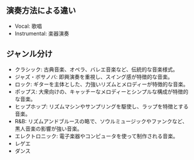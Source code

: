 ## 演奏方法による違い

- Vocal: 歌唱
- Instrumental: 楽器演奏

## ジャンル分け

- クラシック: 古典音楽、オペラ、バレエ音楽など、伝統的な音楽様式。
- ジャズ・ボサノバ: 即興演奏を重視し、スイング感が特徴的な音楽。
- ロック: ギターを主体とした、力強いリズムとメロディーが特徴的な音楽。
- ポップス: 大衆向けの、キャッチーなメロディーとシンプルな構成が特徴的な音楽。
- ヒップホップ: リズムマシンやサンプリングを駆使し、ラップを特徴とする音楽。
- R&B: リズムアンドブルースの略で、ソウルミュージックやファンクなど、黒人音楽の影響が強い音楽。
- エレクトロニック: 電子楽器やコンピュータを使って制作される音楽。
- レゲエ
- ダンス
